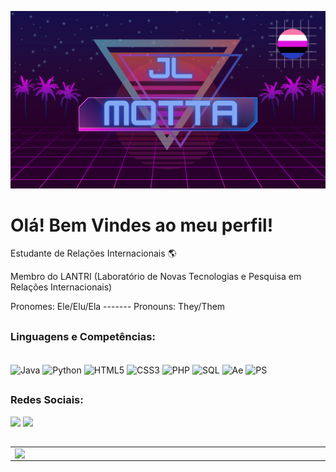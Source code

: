 ![capa github](https://github.com/JL-Motta01/JL-Motta01/blob/main/JL.png?raw=true)  

# Olá! Bem Vindes ao meu perfil!

Estudante de Relações Internacionais  🌎

Membro do LANTRI (Laboratório de Novas Tecnologias e Pesquisa em Relações Internacionais)

Pronomes: Ele/Elu/Ela ------- Pronouns: They/Them

##

### Linguagens e Competências:

<div style="display: inline_block"><br>
    <img align="center" alt="Java" height="30" width="40" src="https://cdn.jsdelivr.net/gh/devicons/devicon/icons/java/java-original-wordmark.svg">
    <img align="center" alt="Python" height="30" width="40" src="https://cdn.jsdelivr.net/gh/devicons/devicon/icons/python/python-original-wordmark.svg">
    <img align="center" alt="HTML5" height="30" width="40" src="https://cdn.jsdelivr.net/gh/devicons/devicon/icons/html5/html5-original.svg">
    <img align="center" alt="CSS3" height="30" width="40" src="https://cdn.jsdelivr.net/gh/devicons/devicon/icons/css3/css3-original.svg">
    <img align="center" alt="PHP" height="30" width="40" src="https://cdn.jsdelivr.net/gh/devicons/devicon/icons/php/php-plain.svg">
    <img align="center" alt="SQL" height="30" width="40" src="https://cdn.jsdelivr.net/gh/devicons/devicon/icons/postgresql/postgresql-original.svg">
    <img align="center" alt="Ae" height="30" width="40" src="https://cdn.jsdelivr.net/gh/devicons/devicon/icons/aftereffects/aftereffects-original.svg">
    <img align="center" alt="PS" height="30" width="40" src="https://cdn.jsdelivr.net/gh/devicons/devicon/icons/photoshop/photoshop-plain.svg">
</div>

##

### Redes Sociais:

<div>
    <a href="https://www.facebook.com/joaolucas.passosmotta"><img src="https://img.shields.io/badge/Facebook-1877F2?style=for-the-badge&logo=facebook&logoColor=white"></a>
    <a href="https://www.instagram.com/passosmotta/"><img src="https://img.shields.io/badge/Instagram-E4405F?style=for-the-badge&logo=instagram&logoColor=white"></a>
    <a href=""><img src=""></a>
    <a href=""><img src=""></a>
</div>

##

<center>  
<table>
    <tr>
       <td><img width="495px" align="left" src="https://github-readme-stats.vercel.app/api?username=JL-Motta01&theme=synthwave"/></td>
       <td><img width="400px" align="left" src="https://github-readme-stats.vercel.app/api/top-langs/?username=JL-Motta01&hide=html&layout=compact&theme=synthwave" /></td>
    </tr>   
</table>
</center> 

